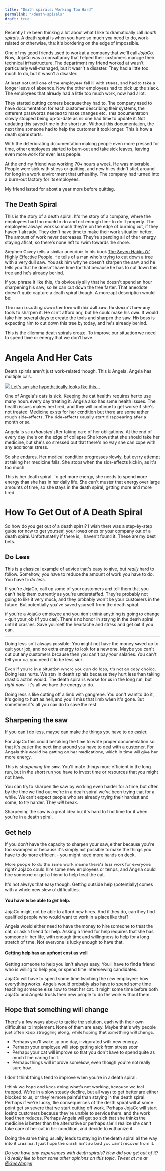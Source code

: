 ```yaml
---
title: "Death spirals: Working Too Hard"
permalink: "/death-spirals"
draft: true
---
```

Recently I've been thinking a lot about what I like to dramatically call *death spirals*. A death spiral is when
you have so much you need to do, work-related or otherwise, that it's bordering on the edge of impossible.


One of my good friends used to work at a company that we'll call *JojaCo*.
Now, JojaCo was a consultancy that helped their customers manage their technical infrastructure. The department my friend
worked at wasn't particularly well-managed, but it wasn't a disaster. They had a little too much to do, but it wasn't a disaster.

At least not until one of the employees fell ill with stress, and had to take a longer leave of absence.
Now the other employees had to pick up the slack. The employees that already had a little too much work, now had a lot.

They started cutting corners because they had to. The company used to have documentation for
each customer describing their systems, the different passwords needed to make changes etc. This documentation
slowly stopped being up-to-date as no one had time to update it.
Not updating this saved time in the short run.
Without this documentation, the next time someone had to help the customer it took longer.
This is how a death spiral starts.

With the deteriorating documentation making people even more pressed for time,
other employees started to burn-out and take sick leaves,
leaving even more work for even less people.

At the end my friend was working 70+ hours a week.
He was miserable. People were sick with stress or quitting, and new hires didn't stick around for long in a work
environment that unhealthy. The company had turned into a burn-out factory for its employees.

My friend lasted for about a year more before quitting.


## The Death Spiral
This is the story of a death spiral. It's the story of a company, where the employees had too much to do and not
enough time to do it properly.
The employees always work so much they're on the edge of burning out, if they haven't already.
They don't have time to make their work situation better. The amount of work never decreases.
They're spending all of their energy staying afloat, so there's none left to swim towards the shore.


Stephen Covey tells a similar anecdote in his book [The Seven Habits Of Highly Effective People](https://en.wikipedia.org/wiki/The_7_Habits_of_Highly_Effective_People).
He tells of a man who's trying to cut down a tree with a very dull saw.
You ask him why he doesn't sharpen the saw, and  he tells you that he doesn't have time
for that because he has to cut down this tree and he's already behind.


If you phrase it like this, it's obviously silly that he doesn't spend an hour sharpening his saw, so he can cut down the tree faster.
That anecdote doesn't quite capture a death spiral though. A more apt description would be:

The man is cutting down the tree with his dull saw. He doesn't have any tools to sharpen it.
He can't afford any, but he could make his own.
It would take him several days to create the tools and sharpen the saw.
His boss is expecting him to cut down this tree by today, and he's already behind.


This is the dilemma death spirals create. To improve our situation we need to spend time or energy that we don't have. 


# Angela And Her Cats
Death spirals aren't just work-related though.
This is Angela. Angela has multiple cats.

<div class="img-div">
<a href="https://en.wikipedia.org/wiki/Angela_Martin#/media/File:Angela_Martin.jpg">
<img src="https://upload.wikimedia.org/wikipedia/en/0/0b/Angela_Martin.jpg" />
Let's say she hypothetically looks like this...
</a>
</div>

One of Angela's cats is sick. Keeping the cat healthy requires her to use many hours every day treating it.
Angela also has some health issues. The health issues makes her tired, and they will continue to get worse if she's not treated.
Medicine exists for her condition but there are some rather rough side-effects. The side-effects usually start disappearing after a month or so. 

Angela is *so exhausted* after taking care of her obligations. At the end of every day she's on the edge of collapse
She knows that she should take her medicine, but she's so stressed out that there's no way she can cope with any additional stress.

So she endures. Her medical condition progresses slowly, but every attempt at taking her medicine fails. She stops when
the side-effects kick in, as it's too much.

This is her death spiral. To get more energy, she needs to spend more energy than she has in her daily life.
She can't muster that energy over large amounts of time, so she stays in the death spiral, getting more and more tired.

# How To Get Out of A Death Spiral
So how do you get out of a death spiral? I wish there was a step-by-step guide for
how to get yourself, your loved ones or your company out of a death spiral.
Unfortunately if there is, I haven't found it. These are my best bets.

## Do Less
This is a classical example of advice that's easy to give, but *really* hard to follow.
Somehow, you have to reduce the amount of work you have to do. You have to *do less*.

If you're JojaCo, call up some of your customers and tell them that you can't help them currently as you're understaffed.
They're probably not going to like it very much, and they probably won't be your customers in the future.
But potentially you've saved yourself from the death spiral.


If you're a JojaCo employee and you don't think anything is going to change - quit your job (if you can).
There's no honor in staying in the death spiral until it crashes. Save yourself the heartache and stress and get out if you can.

----

Doing less isn't always possible.
You might not have the money saved up to quit your job, and no extra energy to look for a new one.
Maybe you can't cut out any customers because then you can't pay your salaries.
You can't tell your cat you need it to be less sick.

Even if you're in a situation where you *can* do less, it's not an easy choice.
Doing less hurts.
We stay in death spirals because they hurt less than taking drastic action would.
The death spiral is worse for us in the long run, but *right now* - it's all we have the energy to do.

Doing less is like cutting off a limb with gangrene. You don't want to do it, it's going to hurt as hell, and you'll miss 
that limb when it's gone. But sometimes it's all you can do to save the rest.

## Sharpening the saw
If you can't do less, maybe can make the things you have to do easier.

For JojaCo this could be taking the time to write proper documentation so that it's easier the next time around you
have to deal with a customer.
For Angela this would be getting on her medications, which in time will give her more energy.

This is *sharpening the saw*. You'll make things more efficient in the long run, but in the short run you have to invest
time or resources that you might not have.

You can try to sharpen the saw by working even harder for a time, but often by the time we find out
we're in a death spiral we've been trying that for a while.
We can't expect people who are already trying their hardest and some, to try harder. They *will* break. 

Sharpening the saw is a great idea but it's hard to find time for it when you're in a death spiral.

## Get help
If you don't have the capacity to sharpen your saw, either because you're too swamped or because it's simply not possible
to make the things you have to do more efficient - you might need more hands on deck. 

More people to do the same work means there's less work for everyone right? JojaCo could hire some new employees or temps, and
Angela could hire someone or get a friend to help treat the cat.

It's not always that easy though. Getting outside help (potentially) comes with a whole new slew of difficulties.

#### You have to be able to *get* help.
JojaCo might not be able to afford new hires. And if they do, can they find qualified people who would want to work in a place like that?

Angela would either need to have the money to hire someone to treat the cat, or ask a friend for help.
Asking a friend for help requires that she has someone in her life, with enough time and willingness to help for a long stretch of time.
Not everyone is lucky enough to have that.


#### Getting help has an upfront cost as well
Getting someone to help you isn't always easy. You'll have to find a friend who is willing to help you, or spend time
interviewing candidates.

JojaCo will have to spend some time teaching the new employees how everything works.
Angela would probably also have to spend some time teaching someone else how to treat her cat. It might some time before both
JojaCo and Angela trusts their new people to do the work without them.


## Hope that something will change
There's a few ways above to tackle the solution, each with their own difficulties to implement. None of them are
easy.
Maybe that's why people just often keep struggling along, while hoping that something will change.

- Perhaps you'll wake up one day, invigorated with new energy.
- Perhaps your employee will stop getting sick from stress soon
- Perhaps your cat will improve so that you don't have to spend quite as much time caring for it.
- Perhaps things will improve somehow, even though you're not really sure how.

I don't think things tend to improve when you're in a death spiral.


I think we hope and keep doing what's not working, because we feel trapped. We're in a slow steady decline, but 
all ways to get better are either blocked to us, or they're more painful than staying in the death spiral.
Perhaps if we're lucky, the consequences of the death spiral will at some point get so severe that we start cutting off work.
Perhaps JojaCo will start losing customers because they're unable to service them, and the work load then reduces.
Perhaps Angela will get so sick that she thinks the medicine is better than the alternative or perhaps she'll realize she
can't take care of her cat in her condition, and decide to euthanize it.

Doing the same thing usually leads to staying in the death spiral all the way into it crashes.
I just hope the crash isn't so bad you can't recover from it.


*Do you have any experiences with death spirals? How did you get out of it? I'd really like to hear some other opinions
on this topic. Tweet at me at [@GeeWengel](https://twitter.com/GeeWengel)* 


